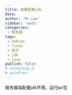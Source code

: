 ```yaml
--- 
title: 部署配置jdk
date: 
author: 'Mr.Lan'
sidebar: 'auto'
categories: 
 - 服务器
tags: 
 - debian
 - linux
 - 指令
 - jdk
 - java
publish: false
# autoGroup-2: 
# autoPrev: 
---
```


服务器端配置jdk环境，运行jar包
<!-- more -->